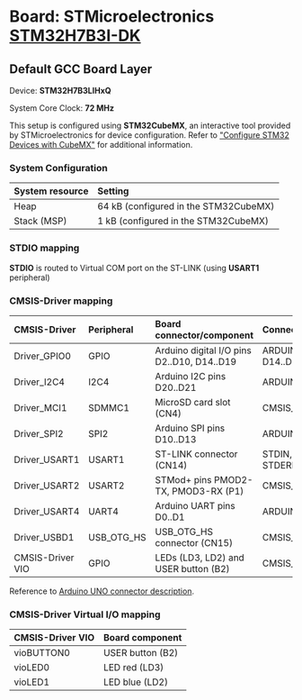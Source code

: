 # Board: STMicroelectronics [STM32H7B3I-DK](https://www.st.com/en/evaluation-tools/stm32h7b3i-dk.html)

## Default GCC Board Layer

Device: **STM32H7B3LIHxQ**

System Core Clock: **72 MHz**

This setup is configured using **STM32CubeMX**, an interactive tool provided by STMicroelectronics for device configuration.
Refer to ["Configure STM32 Devices with CubeMX"](https://github.com/Open-CMSIS-Pack/cmsis-toolbox/blob/main/docs/CubeMX.md) for additional information.

### System Configuration

| System resource       | Setting
|:----------------------|:--------------------------------------
| Heap                  | 64 kB (configured in the STM32CubeMX)
| Stack (MSP)           |  1 kB (configured in the STM32CubeMX)

### STDIO mapping

**STDIO** is routed to Virtual COM port on the ST-LINK (using **USART1** peripheral)

### CMSIS-Driver mapping

| CMSIS-Driver          | Peripheral            | Board connector/component                     | Connection
|:----------------------|:----------------------|:----------------------------------------------|:------------------------------
| Driver_GPIO0          | GPIO                  | Arduino digital I/O pins D2..D10, D14..D19    | ARDUINO_UNO_D2..D10, D14..D19
| Driver_I2C4           | I2C4                  | Arduino I2C pins D20..D21                     | ARDUINO_UNO_I2C
| Driver_MCI1           | SDMMC1                | MicroSD card slot (CN4)                       | CMSIS_MCI
| Driver_SPI2           | SPI2                  | Arduino SPI pins D10..D13                     | ARDUINO_UNO_SPI
| Driver_USART1         | USART1                | ST-LINK connector (CN14)                      | STDIN, STDOUT, STDERR
| Driver_USART2         | USART2                | STMod+ pins PMOD2-TX, PMOD3-RX (P1)           | CMSIS_USART
| Driver_USART4         | UART4                 | Arduino UART pins D0..D1                      | ARDUINO_UNO_UART
| Driver_USBD1          | USB_OTG_HS            | USB_OTG_HS connector (CN15)                   | CMSIS_USB_Device
| CMSIS-Driver VIO      | GPIO                  | LEDs (LD3, LD2) and USER button (B2)          | CMSIS_VIO

Reference to [Arduino UNO connector description](https://github.com/Open-CMSIS-Pack/cmsis-toolbox/blob/main/docs/ReferenceApplications.md#arduino-shield).

### CMSIS-Driver Virtual I/O mapping

| CMSIS-Driver VIO      | Board component
|:----------------------|:--------------------------------------
| vioBUTTON0            | USER button (B2)
| vioLED0               | LED red     (LD3)
| vioLED1               | LED blue    (LD2)
